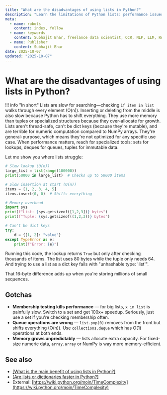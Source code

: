 ```yaml
---
title: "What are the disadvantages of using lists in Python?"
description: "Learn the limitations of Python lists: performance issues, memory overhead, and when to use alternatives instead."
meta:
  - name: robots
    content: index, follow
  - name: keywords
    content: Subhajit Bhar, freelance data scientist, OCR, NLP, LLM, RAG, knowledge base, python, lists, limitations
  - name: Publisher
    content: Subhajit Bhar
date: 2025-10-07
updated: "2025-10-07"
---
```


# What are the disadvantages of using lists in Python?

<!-- more -->

!!! info "In short"
    Lists are slow for searching—checking `if item in list` walks through every element (O(n)). Inserting or deleting from the middle is also slow because Python has to shift everything. They use more memory than tuples or specialized structures because they over-allocate for growth. Lists aren't thread-safe, can't be dict keys (because they're mutable), and are terrible for numeric computation compared to NumPy arrays. They're general-purpose, which means they're not optimized for any specific use case. When performance matters, reach for specialized tools: sets for lookups, deques for queues, tuples for immutable data.

Let me show you where lists struggle:

```python
# Slow lookup (O(n))
large_list = list(range(100000))
print(50000 in large_list)  # Checks up to 50000 items

# Slow insertion at start (O(n))
items = [1, 2, 3, 4, 5]
items.insert(0, 0)  # Shifts everything

# Memory overhead
import sys
print(f"List: {sys.getsizeof([1,2,3])} bytes")
print(f"Tuple: {sys.getsizeof((1,2,3))} bytes")

# Can't be dict keys
try:
    d = {[1, 2]: "value"}
except TypeError as e:
    print(f"Error: {e}")
```

Running this code, the lookup returns `True` but only after checking thousands of items. The list uses 80 bytes while the tuple only needs 64. And trying to use a list as a dict key fails with "unhashable type: 'list'".

That 16-byte difference adds up when you're storing millions of small sequences.

## Gotchas

* **Membership testing kills performance** — for big lists, `x in list` is painfully slow. Switch to a set and get 100x+ speedup. Seriously, just use a set if you're checking membership often.
* **Queue operations are wrong** — `list.pop(0)` removes from the front but shifts everything (O(n)). Use `collections.deque` which has O(1) operations at both ends.
* **Memory grows unpredictably** — lists allocate extra capacity. For fixed-size numeric data, `array.array` or NumPy is way more memory-efficient.

## See also

* [[What is the main benefit of using lists in Python?]](./main-benefit-of-using-lists-in-python.md)
* [[Are lists or dictionaries faster in Python?]](./are-lists-or-dictionaries-faster.md)
* External: [https://wiki.python.org/moin/TimeComplexity](https://wiki.python.org/moin/TimeComplexity)

<script type="application/ld+json">
{
  "@context": "https://schema.org",
  "@type": "FAQPage",
  "mainEntity": [{
    "@type": "Question",
    "name": "What are the disadvantages of using lists in Python?",
    "acceptedAnswer": {
      "@type": "Answer",
      "text": "Lists are slow for searching—checking if item in list walks through every element (O(n)). Inserting or deleting from the middle is also slow because Python has to shift everything. They use more memory than tuples or specialized structures because they over-allocate for growth. Lists aren't thread-safe, can't be dict keys (because they're mutable), and are terrible for numeric computation compared to NumPy arrays. They're general-purpose, which means they're not optimized for any specific use case. When performance matters, reach for specialized tools: sets for lookups, deques for queues, tuples for immutable data."
    }
  }]
}
</script>
